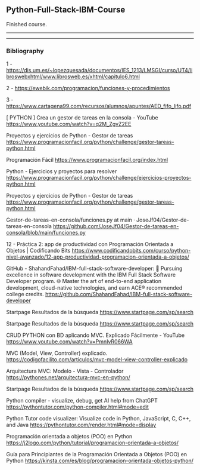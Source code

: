 ## Python-Full-Stack-IBM-Course

Finished course.

-----------------------------------------
-----------------------------------------
### Bibliography

1 - https://dis.um.es/~lopezquesada/documentos/IES_1213/LMSGI/curso/UT4/libroswebxhtml/www.librosweb.es/xhtml/capitulo6.html

2  - https://ewebik.com/programacion/funciones-y-procedimientos

3 - https://www.cartagena99.com/recursos/alumnos/apuntes/AED_fifo_lifo.pdf


[ PYTHON ] Crea un gestor de tareas en la consola - YouTube
https://www.youtube.com/watch?v=q2M_ZgvZ2EE

Proyectos y ejercicios de Python - Gestor de tareas
https://www.programacionfacil.org/python/challenge/gestor-tareas-python.html

Programación Fácil
https://www.programacionfacil.org/index.html

Python - Ejercicios y proyectos para resolver
https://www.programacionfacil.org/python/challenge/ejercicios-proyectos-python.html

Proyectos y ejercicios de Python - Gestor de tareas
https://www.programacionfacil.org/python/challenge/gestor-tareas-python.html

Gestor-de-tareas-en-consola/funciones.py at main · JoseJf04/Gestor-de-tareas-en-consola
https://github.com/JoseJf04/Gestor-de-tareas-en-consola/blob/main/funciones.py

12 - Práctica 2: app de productividad con Programación Orientada a Objetos | Codificando Bits
https://www.codificandobits.com/curso/python-nivel-avanzado/12-app-productividad-programacion-orientada-a-objetos/

GitHub - ShahandFahad/IBM-full-stack-software-developer: 🚀 Pursuing excellence in software development with the IBM Full Stack Software Developer program. 🌐 Master the art of end-to-end application development, cloud-native technologies, and earn ACE® recommended college credits.
https://github.com/ShahandFahad/IBM-full-stack-software-developer

Startpage Resultados de la búsqueda
https://www.startpage.com/sp/search

Startpage Resultados de la búsqueda
https://www.startpage.com/sp/search

CRUD PYTHON con BD aplicando MVC. Explicado Fácilmente - YouTube
https://www.youtube.com/watch?v=PmnIvR066WA

MVC (Model, View, Controller) explicado.
https://codigofacilito.com/articulos/mvc-model-view-controller-explicado

Arquitectura MVC: Modelo - Vista - Controlador
https://pythones.net/arquitectura-mvc-en-python/

Startpage Resultados de la búsqueda
https://www.startpage.com/sp/search

Python compiler - visualize, debug, get AI help from ChatGPT
https://pythontutor.com/python-compiler.html#mode=edit

Python Tutor code visualizer: Visualize code in Python, JavaScript, C, C++, and Java
https://pythontutor.com/render.html#mode=display

Programación orientada a objetos (POO) en Python
https://j2logo.com/python/tutorial/programacion-orientada-a-objetos/

Guía para Principiantes de la Programación Orientada a Objetos (POO) en Python
https://kinsta.com/es/blog/programacion-orientada-objetos-python/


